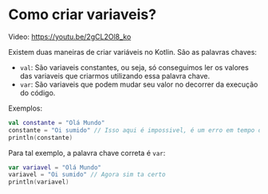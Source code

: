 # Como criar variaveis?

Video: https://youtu.be/2gCL2Ol8_ko

Existem duas maneiras de criar variáveis no Kotlin. São as palavras chaves:

- `val`: São variaveis constantes, ou seja, só conseguimos ler os valores das variaveis que criarmos utilizando essa palavra chave.
- `var`: São variaveis que podem mudar seu valor no decorrer da execução do código. 

Exemplos:

```kotlin
val constante = "Olá Mundo"
constante = "Oi sumido" // Isso aqui é impossivel, é um erro em tempo de compilação
println(constante)
```

Para tal exemplo, a palavra chave correta é `var`:

```kotlin
var variavel = "Olá Mundo"
variavel = "Oi sumido" // Agora sim ta certo
println(variavel)
```